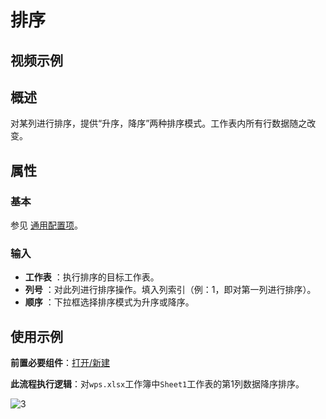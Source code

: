 # 排序

## 视频示例

## 概述

对某列进行排序，提供“升序，降序”两种排序模式。工作表内所有行数据随之改变。

## 属性

### 基本

参见 [通用配置项](../../Appendix/CommonConfigurationItems.md)。

### 输入

- **工作表** ：执行排序的目标工作表。
- **列号** ：对此列进行排序操作。填入列索引（例：1，即对第一列进行排序）。
- **顺序** ：下拉框选择排序模式为升序或降序。

## 使用示例

**前置必要组件**：[打开/新建](../WPSExcel/OpenExcel.md)

**此流程执行逻辑**：对`wps.xlsx`工作簿中`Sheet1`工作表的第1列数据降序排序。

![3](https://docimages.blob.core.chinacloudapi.cn/images/Activities/wps24.png)
